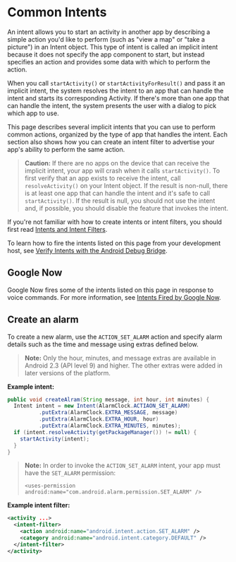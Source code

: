 
# Common Intents

An intent allows you to start an activity in another app by describing a simple action you'd like to perform 
(such as "view a map" or "take a picture") in an Intent object. 
This type of intent is called an implicit intent because it does not specify the app component to start, 
but instead specifies an action and provides some data with which to perform the action.

When you call `startActivity()` or `startActivityForResult()` and pass it an implicit intent, 
the system resolves the intent to an app that can handle the intent and starts its corresponding Activity. 
If there's more than one app that can handle the intent, 
the system presents the user with a dialog to pick which app to use.

This page describes several implicit intents that you can use to perform common actions, 
organized by the type of app that handles the intent. 
Each section also shows how you can create an intent filter to advertise your app's ability 
to perform the same action.

> **Caution:** If there are no apps on the device that can receive the implicit intent, 
your app will crash when it calls `startActivity()`. 
To first verify that an app exists to receive the intent, call `resolveActivity()` on your Intent object. 
If the result is non-null, there is at least one app that can handle the intent 
and it's safe to call `startActivity()`. 
If the result is null, you should not use the intent and, if possible, 
you should disable the feature that invokes the intent.

If you're not familiar with how to create intents or intent filters, 
you should first read [Intents and Intent Filters](./1-intents-and-filters.md).

To learn how to fire the intents listed on this page from your development host, 
see [Verify Intents with the Android Debug Bridge][1].

## Google Now

Google Now fires some of the intents listed on this page in response to voice commands. 
For more information, see [Intents Fired by Google Now][2].

[1]: https://developer.android.com/guide/components/intents-common.html#AdbIntents.
[2]: https://developer.android.com/guide/components/intents-common.html#Now


## Create an alarm

To create a new alarm, use the `ACTION_SET_ALARM` action and specify alarm details 
such as the time and message using extras defined below.

> **Note:** Only the hour, minutes, and message extras are available in Android 2.3 (API level 9) and higher. 
The other extras were added in later versions of the platform.

**Example intent:**

```java
public void createAlram(String message, int hour, int minutes) {
  Intent intent = new Intent(AlarmClock.ACTIAON_SET_ALARM)
          .putExtra(AlarmClock.EXTRA_MESSAGE, message)
          .putExtra(AlarmClock.EXTRA_HOUR, hour)
          .putExtra(AlarmClock.EXTRA_MINUTES, minutes);
  if (intent.resolveActivity(getPackageManager()) != null) {
    startActivity(intent);
  }
}
```

> **Note:** In order to invoke the `ACTION_SET_ALARM` intent, your app must have the `SET_ALARM` permission:
> ```
> <uses-permission android:name="com.android.alarm.permission.SET_ALARM" />
> ```

**Example intent filter:**
```xml
<activity ...>
  <intent-filter>
    <action android:name="android.intent.action.SET_ALARM" />
    <category android:name="android.intent.category.DEFAULT" />
  </intent-filter>
</activity>
```
